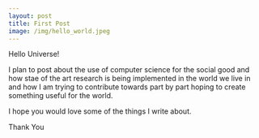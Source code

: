 ```yaml
---
layout: post
title: First Post
image: /img/hello_world.jpeg
---
```


Hello Universe!

I plan to post about the use of computer science for the social good and how stae of the art research is being implemented in the world we live in and how I am trying to contribute towards part by part hoping to create something useful for the world.

I hope you would love some of the things I write about.

Thank You
